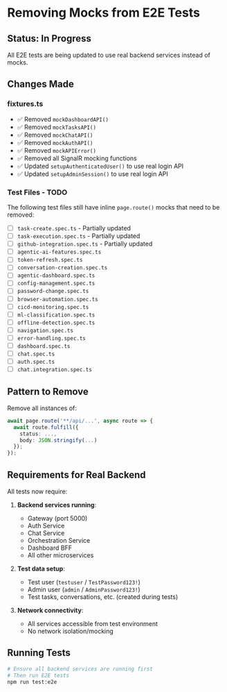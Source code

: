 # Removing Mocks from E2E Tests

## Status: In Progress

All E2E tests are being updated to use real backend services instead of mocks.

## Changes Made

### fixtures.ts
- ✅ Removed `mockDashboardAPI()`
- ✅ Removed `mockTasksAPI()`
- ✅ Removed `mockChatAPI()`
- ✅ Removed `mockAuthAPI()`
- ✅ Removed `mockAPIError()`
- ✅ Removed all SignalR mocking functions
- ✅ Updated `setupAuthenticatedUser()` to use real login API
- ✅ Updated `setupAdminSession()` to use real login API

### Test Files - TODO
The following test files still have inline `page.route()` mocks that need to be removed:

- [ ] `task-create.spec.ts` - Partially updated
- [ ] `task-execution.spec.ts` - Partially updated  
- [ ] `github-integration.spec.ts` - Partially updated
- [ ] `agentic-ai-features.spec.ts`
- [ ] `token-refresh.spec.ts`
- [ ] `conversation-creation.spec.ts`
- [ ] `agentic-dashboard.spec.ts`
- [ ] `config-management.spec.ts`
- [ ] `password-change.spec.ts`
- [ ] `browser-automation.spec.ts`
- [ ] `cicd-monitoring.spec.ts`
- [ ] `ml-classification.spec.ts`
- [ ] `offline-detection.spec.ts`
- [ ] `navigation.spec.ts`
- [ ] `error-handling.spec.ts`
- [ ] `dashboard.spec.ts`
- [ ] `chat.spec.ts`
- [ ] `auth.spec.ts`
- [ ] `chat.integration.spec.ts`

## Pattern to Remove

Remove all instances of:
```typescript
await page.route('**/api/...', async route => {
  await route.fulfill({
    status: ...,
    body: JSON.stringify(...)
  });
});
```

## Requirements for Real Backend

All tests now require:
1. **Backend services running**:
   - Gateway (port 5000)
   - Auth Service
   - Chat Service  
   - Orchestration Service
   - Dashboard BFF
   - All other microservices

2. **Test data setup**:
   - Test user (`testuser` / `TestPassword123!`)
   - Admin user (`admin` / `AdminPassword123!`)
   - Test tasks, conversations, etc. (created during tests)

3. **Network connectivity**:
   - All services accessible from test environment
   - No network isolation/mocking

## Running Tests

```bash
# Ensure all backend services are running first
# Then run E2E tests
npm run test:e2e
```

